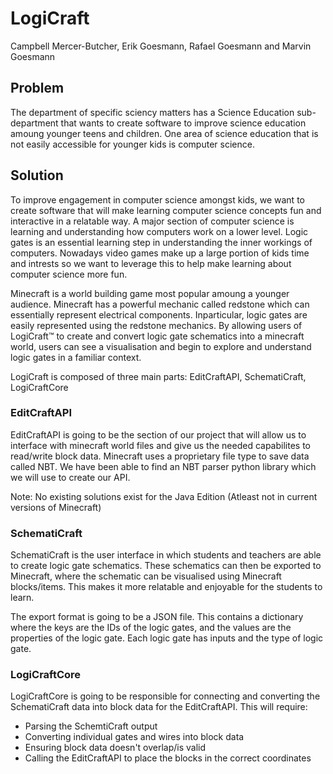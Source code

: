# LogiCraft
Campbell Mercer-Butcher, Erik Goesmann, Rafael Goesmann and Marvin Goesmann
## Problem
The department of specific sciency matters has a Science Education sub-department that wants to create software to improve science education amoung younger teens and children. One area of science education that is not easily accessible for younger kids is computer science.

## Solution
To improve engagement in computer science amongst kids, we want to create software that will make learning computer science concepts fun and interactive in a relatable way. A major section of computer science is learning and understanding how computers work on a lower level. Logic gates is an essential learning step in understanding the inner workings of computers. Nowadays video games make up a large portion of kids time and intrests so we want to leverage this to help make learning about computer science more fun.

Minecraft is a world building game most popular amoung a younger audience. Minecraft has a powerful mechanic called redstone which can essentially represent electrical components. Inparticular, logic gates are  easily represented using the redstone mechanics. By allowing users of LogiCraft™ to create and convert logic gate schematics into a minecraft world, users can see a visualisation and begin to explore and understand logic gates in a familiar context.

LogiCraft is composed of three main parts: EditCraftAPI, SchematiCraft, LogiCraftCore

### EditCraftAPI
EditCraftAPI is going to be the section of our project that will allow us to interface with minecraft world files and give us the needed capabilites to read/write block data.
Minecraft uses a proprietary file type to save data called NBT. We have been able to find an NBT parser python library which we will use to create our API.

Note: No existing solutions exist for the Java Edition (Atleast not in current versions of Minecraft)

### SchematiCraft
SchematiCraft is the user interface in which students and teachers are able to create logic gate schematics. These schematics can then be exported to Minecraft, where the schematic can be visualised using Minecraft blocks/items. This makes it more relatable and enjoyable for the students to learn.

The export format is going to be a JSON file. This contains a dictionary where the keys are the IDs of the logic gates, and the values are the properties of the logic gate. Each logic gate has inputs and the type of logic gate.

### LogiCraftCore
LogiCraftCore is going to be responsible for connecting and converting the SchematiCraft data into block data for the EditCraftAPI.
This will require:
 - Parsing the SchemtiCraft output
 - Converting individual gates and wires into block data
 - Ensuring block data doesn't overlap/is valid
 - Calling the EditCraftAPI to place the blocks in the correct coordinates


